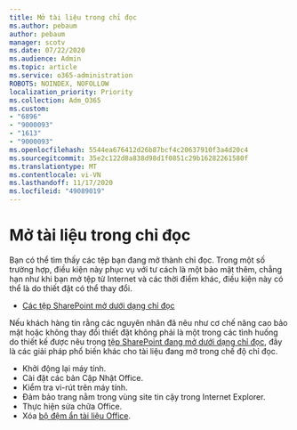 ```yaml
---
title: Mở tài liệu trong chỉ đọc
ms.author: pebaum
author: pebaum
manager: scotv
ms.date: 07/22/2020
ms.audience: Admin
ms.topic: article
ms.service: o365-administration
ROBOTS: NOINDEX, NOFOLLOW
localization_priority: Priority
ms.collection: Adm_O365
ms.custom:
- "6896"
- "9000093"
- "1613"
- "9000093"
ms.openlocfilehash: 5544ea676412d26b87bcf4c20637910f3a4d20c4
ms.sourcegitcommit: 35e2c122d8a838d98d1f0851c29b16282261580f
ms.translationtype: MT
ms.contentlocale: vi-VN
ms.lasthandoff: 11/17/2020
ms.locfileid: "49089019"
---
```

# <a name="documents-opening-in-read-only"></a>Mở tài liệu trong chỉ đọc

Bạn có thể tìm thấy các tệp bạn đang mở thành chỉ đọc. Trong một số trường hợp, điều kiện này phục vụ với tư cách là một bảo mật thêm, chẳng hạn như khi bạn mở tệp từ Internet và các thời điểm khác, điều kiện này có thể là do thiết đặt có thể thay đổi.

- [Các tệp SharePoint mở dưới dạng chỉ đọc](https://docs.microsoft.com/sharepoint/troubleshoot/lists-and-libraries/files-open-as-read-only-and-cannot-check-in-or-out)

Nếu khách hàng tin rằng các nguyên nhân đã nêu như cơ chế nâng cao bảo mật hoặc không thay đổi thiết đặt không phải là một trong các tình huống do thiết kế được nêu trong [tệp SharePoint đang mở dưới dạng chỉ đọc](https://docs.microsoft.com/sharepoint/troubleshoot/lists-and-libraries/files-open-as-read-only-and-cannot-check-in-or-out), đây là các giải pháp phổ biến khác cho tài liệu đang mở trong chế độ chỉ đọc.

- Khởi động lại máy tính.
- Cài đặt các bản Cập Nhật Office.
- Kiểm tra vi-rút trên máy tính.
- Đảm bảo trang nằm trong vùng site tin cậy trong Internet Explorer.
- Thực hiện sửa chữa Office.
- Xóa [bộ đệm ẩn tài liệu Office](https://support.microsoft.com/office/delete-your-office-document-cache-b1d3765e-d71b-4bb8-99ca-acd22c42995d?ui=en-us&rs=en-us&ad=us).

